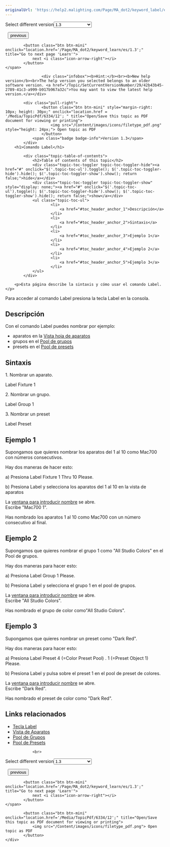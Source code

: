 ```yaml
---
originalUrl: 'https://help2.malighting.com/Page/MA_dot2/keyword_label/es/1.3'
---
```


<div class="topic-navigation">

<div class="pull-right">
	<span class="pull-left">


<div class="pull-left">
<form action="/Topic/SetCurrentVersionNumber" class="form-inline" id="frmTagSelector" method="post">	<span class="form-mini">
		<div class="input-prepend"><span class="add-on">Select different version</span><select autocomplete="off" id="versionNumberId" name="versionNumberId" onchange="$(this).closest('#frmTagSelector').submit();" style="width: 120px;"><option value="">- latest -</option>
<option value="3">1.1</option>
<option value="7">1.2</option>
<option selected="selected" value="12">1.3</option>
<option value="16">1.5</option>
<option value="29">1.9</option>
</select></div>
		<input data-val="true" data-val-number="The field Int32 must be a number." data-val-required="The Int32 field is required." id="ProductId" name="ProductId" type="hidden" value="7">
		<input id="CurrentGuid" name="CurrentGuid" type="hidden" value="42b43b45-2789-41c3-a999-b917b967a32c">
	</span>
</form></div>&nbsp;	</span>
	<span class="pull-right" style="white-space: nowrap;">
			<button class="btn btn-mini" onclick="location.href='/Page/MA_dot2/keyword_invert/es/1.3'; " title="Go to previous page 'Invert'">
				<i class="icon-arrow-left"></i> previous
			</button>

			<button class="btn btn-mini" onclick="location.href='/Page/MA_dot2/keyword_learn/es/1.3';" title="Go to next page 'Learn'">
				next <i class="icon-arrow-right"></i> 
			</button>
	</span>
</div>
<div class="clear-fix" style="margin-bottom: 10px"></div>
</div>

					<div class="infobox"><b>Hint:</b><br><b>New help version</b><br>The help version you selected belongs to an older software version. <a href="/Topic/SetCurrentVersionNumber/29/42b43b45-2789-41c3-a999-b917b967a32c">You may want to view the latest help version.</a></div>

			<div class="pull-right">
					<button class="btn btn-mini" style="margin-right: 10px; height: 30px;" onclick="location.href = '/Media/TopicPdf/6334/12'; " title="Open/Save this topic as PDF document for viewing or printing">
						<img src="/Content/images/icons/filetype_pdf.png" style="height: 24px;"> Open topic as PDF
					</button>
				<span class="badge badge-info">Version 1.3</span>
			</div>
		<h1>Comando Label</h1>

			<div class="topic-table-of-contents">
				<h2>Table of contents of this topic</h2>
				<div class="topic-toc-toggler topic-toc-toggler-hide"><a href="#" onclick="$('.topic-toc-ul').toggle(); $('.topic-toc-toggler-hide').hide(); $('.topic-toc-toggler-show').show(); return false;">hide</a></div>
				<div class="topic-toc-toggler topic-toc-toggler-show" style="display: none;"><a href="#" onclick="$('.topic-toc-ul').toggle(); $('.topic-toc-toggler-hide').show(); $('.topic-toc-toggler-show').hide(); return false;">show</a></div>
				<ul class="topic-toc-ul">
						<li>
							<a href="#toc_header_anchor_1">Descripción</a>
						</li>
						<li>
							<a href="#toc_header_anchor_2">Sintaxis</a>
						</li>
						<li>
							<a href="#toc_header_anchor_3">Ejemplo 1</a>
						</li>
						<li>
							<a href="#toc_header_anchor_4">Ejemplo 2</a>
						</li>
						<li>
							<a href="#toc_header_anchor_5">Ejemplo 3</a>
						</li>
				</ul>
			</div>

		<p>Esta página describe la sintaxis y cómo usar el comando Label.</p>

<p>Para acceder al comando Label presiona la tecla&nbsp;<span class="hardkey">Label</span>&nbsp;en la consola.</p>

<a name="toc_header_anchor_1" id="toc_header_anchor_1" class="topic-toc-item"></a><h2>Descripción</h2>

<p>Con el comando Label puedes nombrar por ejemplo:</p>

<ul>
	<li>aparatos en la&nbsp;<a href="/Topic/989f0b88-de3d-4818-8c0b-a69fa90b2106">Vista hoja de aparatos</a></li>
	<li>grupos en el&nbsp;<a href="/Topic/a28e845d-664a-4bff-8f81-d6039857b1de">Pool de grupos</a></li>
	<li>presets en el <a href="/Topic/c3fb198e-9577-4dae-981c-601829997529">Pool de presets</a></li>
</ul>

<a name="toc_header_anchor_2" id="toc_header_anchor_2" class="topic-toc-item"></a><h2>Sintaxis</h2>

<p>1. Nombrar un aparato.</p>

<div class="cl_input">Label Fixture 1</div>

<p>2. Nombrar un grupo.</p>

<div class="cl_input">Label Group 1</div>

<p>3. Nombrar un preset&nbsp;</p>

<div class="cl_input">Label Preset</div>

<a name="toc_header_anchor_3" id="toc_header_anchor_3" class="topic-toc-item"></a><h2>Ejemplo 1</h2>

<p>Supongamos que quieres nombrar los aparatos del 1 al 10 como Mac700 con números consecutivos.</p>

<p>Hay dos maneras de hacer esto:</p>

<p>a) Presiona&nbsp;<span class="hardkey">Label</span> <span class="hardkey">Fixture</span> <span class="hardkey">1</span> <span class="hardkey">Thru</span> <span class="hardkey">10</span> <span class="hardkey">Please</span>.</p>

<p>b) Presiona&nbsp;<span class="hardkey">Label</span>&nbsp;y selecciona los aparatos del 1 al 10 en la vista de aparatos</p>

<p>La&nbsp;<a href="/Topic/26701109-1218-40c5-a9bc-26913cd9cb54">ventana para introducir nombre</a>&nbsp;se abre.<br>
Escribe "Mac700 1".</p>

<p>Has nombrado los aparatos 1 al 10 como Mac700 con un número consecutivo al final.</p>

<a name="toc_header_anchor_4" id="toc_header_anchor_4" class="topic-toc-item"></a><h2>Ejemplo 2</h2>

<p>Supongamos que quieres nombrar el grupo 1 como "All Studio Colors" en el Pool de grupos.</p>

<p>Hay dos maneras para hacer esto:</p>

<p>a) Presiona&nbsp;<span class="hardkey">Label</span> <span class="hardkey">Group</span> <span class="hardkey">1</span> <span class="hardkey">Please</span>.</p>

<p>b) Presiona&nbsp;<span class="hardkey">Label</span>&nbsp;y selecciona el grupo 1 en el pool de grupos.</p>

<p>La&nbsp;<a href="/Topic/26701109-1218-40c5-a9bc-26913cd9cb54">ventana para introducir nombre</a>&nbsp;se abre.<br>
Escribe "All Studio Colors".</p>

<p>Has nombrado el grupo de color como"All Studio Colors".</p>

<a name="toc_header_anchor_5" id="toc_header_anchor_5" class="topic-toc-item"></a><h2>Ejemplo 3</h2>

<p>Supongamos que quieres nombrar un preset como "Dark Red".</p>

<p>Hay dos maneras para hacer esto:</p>

<p>a) Presiona&nbsp;<span class="hardkey">Label</span> <span class="hardkey">Preset</span> <span class="hardkey">4</span> (=Color Preset Pool) <span class="hardkey">.</span> <span class="hardkey">1</span> (=Preset Object 1) <span class="hardkey">Please</span>.</p>

<p>b) Presiona&nbsp;<span class="hardkey">Label</span>&nbsp;y pulsa sobre el preset 1 en el pool de preset de colores.</p>

<p>La&nbsp;<a href="/Topic/26701109-1218-40c5-a9bc-26913cd9cb54">ventana para introducir nombre</a>&nbsp;se abre.<br>
Escribe "Dark Red".</p>

<p>Has nombrado el preset de color como "Dark Red".</p>

<a name="toc_header_anchor_6" id="toc_header_anchor_6" class="topic-toc-item"></a><h2>Links relacionados</h2>

<ul>
	<li><a href="/Topic/6bc37c47-2874-4a54-9cfa-b6f825b40b69">Tecla Label</a></li>
	<li><a href="/Topic/989f0b88-de3d-4818-8c0b-a69fa90b2106">Vista de Aparatos</a></li>
	<li><a href="/Topic/a28e845d-664a-4bff-8f81-d6039857b1de">Pool de Grupos</a></li>
	<li><a href="/Topic/c3fb198e-9577-4dae-981c-601829997529">Pool de Presets</a></li>
</ul>


				<br>
<div class="topic-navigation">

<div class="pull-right">
	<span class="pull-left">


<div class="pull-left">
<form action="/Topic/SetCurrentVersionNumber" class="form-inline" id="frmTagSelector" method="post">	<span class="form-mini">
		<div class="input-prepend"><span class="add-on">Select different version</span><select autocomplete="off" id="versionNumberId" name="versionNumberId" onchange="$(this).closest('#frmTagSelector').submit();" style="width: 120px;"><option value="">- latest -</option>
<option value="3">1.1</option>
<option value="7">1.2</option>
<option selected="selected" value="12">1.3</option>
<option value="16">1.5</option>
<option value="29">1.9</option>
</select></div>
		<input data-val="true" data-val-number="The field Int32 must be a number." data-val-required="The Int32 field is required." id="ProductId" name="ProductId" type="hidden" value="7">
		<input id="CurrentGuid" name="CurrentGuid" type="hidden" value="42b43b45-2789-41c3-a999-b917b967a32c">
	</span>
</form></div>&nbsp;	</span>
	<span class="pull-right" style="white-space: nowrap;">
			<button class="btn btn-mini" onclick="location.href='/Page/MA_dot2/keyword_invert/es/1.3'; " title="Go to previous page 'Invert'">
				<i class="icon-arrow-left"></i> previous
			</button>

			<button class="btn btn-mini" onclick="location.href='/Page/MA_dot2/keyword_learn/es/1.3';" title="Go to next page 'Learn'">
				next <i class="icon-arrow-right"></i> 
			</button>
	</span>
</div>
	<div class="clear-fix"></div>
	<div class="pull-right">
	
			<button class="btn btn-mini" onclick="location.href='/Media/TopicPdf/6334/12';" title="Open/Save this topic as PDF document for viewing or printing">
				<img src="/Content/images/icons/filetype_pdf.png"> Open topic as PDF
			</button>
	</div>
<div class="clear-fix" style="margin-bottom: 10px"></div>
</div>

	
